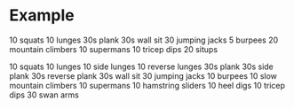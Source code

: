 # Example
10 squats
10 lunges
30s plank
30s wall sit
30 jumping jacks
5 burpees
20 mountain climbers
10 supermans
10 tricep dips
20 situps


10 squats
10 lunges
10 side lunges
10 reverse lunges
30s plank
30s side plank
30s reverse plank
30s wall sit
30 jumping jacks
10 burpees
10 slow mountain climbers
10 supermans
10 hamstring sliders
10 heel digs
10 tricep dips
30 swan arms
